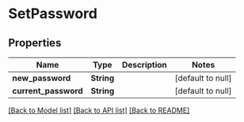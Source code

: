 # SetPassword
## Properties

Name | Type | Description | Notes
------------ | ------------- | ------------- | -------------
**new\_password** | **String** |  | [default to null]
**current\_password** | **String** |  | [default to null]

[[Back to Model list]](../README.md#documentation-for-models) [[Back to API list]](../README.md#documentation-for-api-endpoints) [[Back to README]](../README.md)

